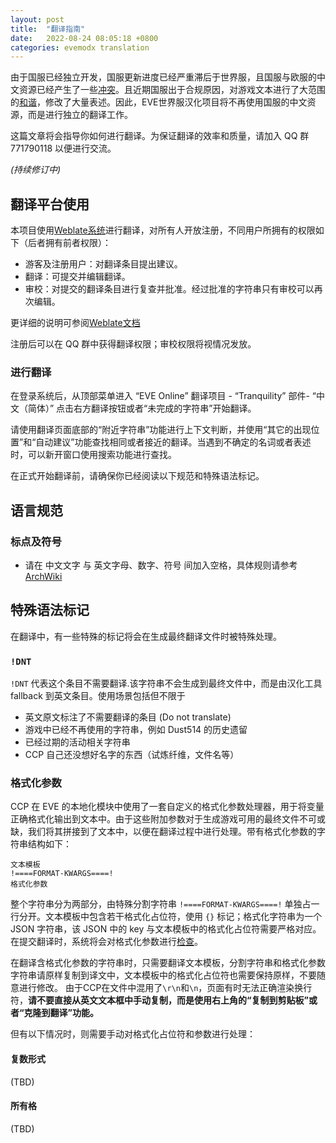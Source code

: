 ```yaml
---
layout: post
title:  "翻译指南"
date:   2022-08-24 08:05:18 +0800
categories: evemodx translation
---
```


由于国服已经独立开发，国服更新进度已经严重滞后于世界服，且国服与欧服的中文资源已经产生了一些[冲突](https://p.sda1.dev/4/09628a3c84b47b5654e08276c319e240/Snipaste_2022-01-18_19-16-40.jpg)。且近期国服出于合规原因，对游戏文本进行了大范围的[和谐](https://blog.evemodx.com/2022/08/10/yc124-cn-servers/)，修改了大量表述。因此，EVE世界服汉化项目将不再使用国服的中文资源，而是进行独立的翻译工作。

这篇文章将会指导你如何进行翻译。为保证翻译的效率和质量，请加入 QQ 群 771790118 以便进行交流。

*(持续修订中)*

## 翻译平台使用

本项目使用[Weblate系统](https://weblate.evemodx.com/)进行翻译，对所有人开放注册，不同用户所拥有的权限如下（后者拥有前者权限）：

- 游客及注册用户：对翻译条目提出建议。
- 翻译：可提交并编辑翻译。
- 审校：对提交的翻译条目进行复查并批准。经过批准的字符串只有审校可以再次编辑。

更详细的说明可参阅[Weblate文档](https://docs.weblate.org/en/latest/workflows.html)

注册后可以在 QQ 群中获得翻译权限；审校权限将视情况发放。

### 进行翻译

在登录系统后，从顶部菜单进入 “EVE Online” 翻译项目 - “Tranquility” 部件- “中文（简体）” 点击右方翻译按钮或者“未完成的字符串”开始翻译。

请使用翻译页面底部的“附近字符串”功能进行上下文判断，并使用“其它的出现位置”和“自动建议”功能查找相同或者接近的翻译。当遇到不确定的名词或者表述时，可以新开窗口使用搜索功能进行查找。

在正式开始翻译前，请确保你已经阅读以下规范和特殊语法标记。

## 语言规范

### 标点及符号

- 请在 中文文字 与 英文字母、数字、符号 间加入空格，具体规则请参考 [ArchWiki](https://wiki.archlinux.org/title/Help:Style_(%E7%AE%80%E4%BD%93%E4%B8%AD%E6%96%87)#%E4%B8%AD%E8%8B%B1%E6%96%87%E6%B7%B7%E6%8E%92)

## 特殊语法标记

在翻译中，有一些特殊的标记将会在生成最终翻译文件时被特殊处理。

### `!DNT`

`!DNT` 代表这个条目不需要翻译.该字符串不会生成到最终文件中，而是由汉化工具 fallback 到英文条目。使用场景包括但不限于
- 英文原文标注了不需要翻译的条目 (Do not translate)
- 游戏中已经不再使用的字符串，例如 Dust514 的历史遗留
- 已经过期的活动相关字符串
- CCP 自己还没想好名字的东西（试炼纤维，文件名等）

### 格式化参数
CCP 在 EVE 的本地化模块中使用了一套自定义的格式化参数处理器，用于将变量正确格式化输出到文本中。由于这些附加参数对于生成游戏可用的最终文件不可或缺，我们将其拼接到了文本中，以便在翻译过程中进行处理。带有格式化参数的字符串结构如下：

```
文本模板
!====FORMAT-KWARGS====!
格式化参数
```

整个字符串分为两部分，由特殊分割字符串 `!====FORMAT-KWARGS====!` 单独占一行分开。文本模板中包含若干格式化占位符，使用 `{}` 标记；格式化字符串为一个 JSON 字符串，该 JSON 中的 key 与文本模板中的格式化占位符需要严格对应。在提交翻译时，系统将会对格式化参数进行[检查](https://p.sda1.dev/6/a4cb2a731739bdf36272e255f512f5bc/Snipaste_2022-08-24_09-03-56.png)。

在翻译含格式化参数的字符串时，只需要翻译文本模板，分割字符串和格式化参数字符串请原样复制到译文中，文本模板中的格式化占位符也需要保持原样，不要随意进行修改。
由于CCP在文件中混用了`\r\n`和`\n`，页面有时无法正确渲染换行符，**请不要直接从英文文本框中手动复制，而是使用右上角的“复制到剪贴板”或者“克隆到翻译”功能。**

但有以下情况时，则需要手动对格式化占位符和参数进行处理：

#### 复数形式

(TBD)

#### 所有格

(TBD)


